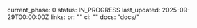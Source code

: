 current_phase: 0
status: IN_PROGRESS
last_updated: 2025-09-29T00:00:00Z
links:
  pr: ""
  ci: ""
  docs: "docs/"
